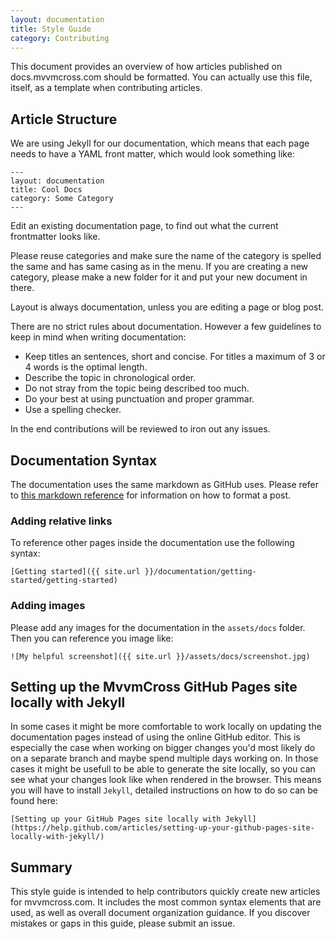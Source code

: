 ```yaml
---
layout: documentation
title: Style Guide
category: Contributing
---
```


This document provides an overview of how articles published on docs.mvvmcross.com should be formatted. You can actually use this file, itself, as a template when contributing articles.

## Article Structure

We are using Jekyll for our documentation, which means that each page needs to have a YAML front matter, which would look something like:

```
---
layout: documentation
title: Cool Docs
category: Some Category
---
```

Edit an existing documentation page, to find out what the current frontmatter looks like.

Please reuse categories and make sure the name of the category is spelled the same and has same casing as in the menu. If you are creating a new category, please make a new folder for it and put your new document in there.

Layout is always documentation, unless you are editing a page or blog post.

There are no strict rules about documentation. However a few guidelines to keep in mind when writing documentation:
- Keep titles an sentences, short and concise. For titles a maximum of 3 or 4 words is the optimal length.
- Describe the topic in chronological order.
- Do not stray from the topic being described too much.
- Do your best at using punctuation and proper grammar. 
- Use a spelling checker.

In the end contributions will be reviewed to iron out any issues.

## Documentation Syntax

The documentation uses the same markdown as GitHub uses. Please refer to [this markdown reference][markdown] for information on how to format a post.

### Adding relative links

To reference other pages inside the documentation use the following syntax:

```
[Getting started]({{ site.url }}/documentation/getting-started/getting-started)
```

### Adding images

Please add any images for the documentation in the `assets/docs` folder. Then you can reference you image like:

```
![My helpful screenshot]({{ site.url }}/assets/docs/screenshot.jpg)
```

## Setting up the MvvmCross GitHub Pages site locally with Jekyll

In some cases it might be more comfortable to work locally on updating the documentation pages instead of using the online GitHub editor. This is especially the case when working on bigger changes you'd most likely do on a separate branch and maybe spend multiple days working on. In those cases it might be usefull to be able to generate the site locally, so you can see what your changes look like when rendered in the browser. This means you will have to install `Jekyll`, detailed instructions on how to do so can be found here:

```
[Setting up your GitHub Pages site locally with Jekyll](https://help.github.com/articles/setting-up-your-github-pages-site-locally-with-jekyll/)
```

## Summary

This style guide is intended to help contributors quickly create new articles for mvvmcross.com. It includes the most common syntax elements that are used, as well as overall document organization guidance. If you discover mistakes or gaps in this guide, please submit an issue.

[markdown]: https://daringfireball.net/projects/markdown/basics
